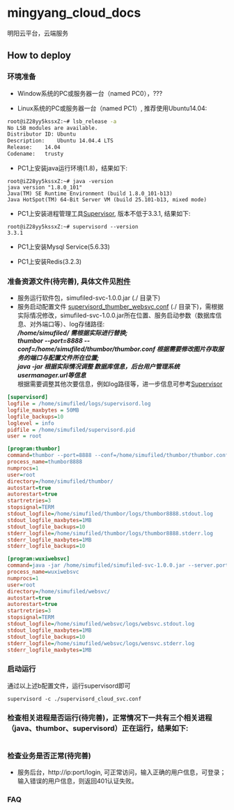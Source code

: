 # mingyang_cloud_docs

明阳云平台，云端服务 

## How to deploy

### 环境准备
 - Window系统的PC或服务器一台（named PC0），???
 
 - Linux系统的PC或服务器一台（named PC1）, 推荐使用Ubuntu14.04:    
```Bash
root@iZ28yy5kssxZ:~# lsb_release -a 
No LSB modules are available.
Distributor ID:	Ubuntu
Description:	Ubuntu 14.04.4 LTS
Release:	14.04
Codename:	trusty
```
 - PC1上安装java运行环境(1.8)，结果如下:    
```shell
root@iZ28yy5kssxZ:~# java -version
java version "1.8.0_101"
Java(TM) SE Runtime Environment (build 1.8.0_101-b13)
Java HotSpot(TM) 64-Bit Server VM (build 25.101-b13, mixed mode)
```

 - PC1上安装进程管理工具[Supervisor](http://www.supervisord.org), 版本不低于3.3.1, 结果如下:   
```shell
root@iZ28yy5kssxZ:~# supervisord --version
3.3.1
```
 - PC1上安装Mysql Service(5.6.33)
 
 - PC1上安装Redis(3.2.3)
  
 
### 准备资源文件(待完善), 具体文件见[附件](https://github.com/shlhs/wuxi_simufiled_docs/blob/master/deploy_config)
 - 服务运行软件包，simufiled-svc-1.0.0.jar (./ 目录下)
 - 服务启动配置文件 [supervisord_thumber_websvc.conf](https://github.com/shlhs/wuxi_simufiled_docs/blob/master/deploy_config/supervisord_thumber_websvc.conf) (./ 目录下)，需根据实际情况修改，simufiled-svc-1.0.0.jar所在位置、服务启动参数（数据库信息、对外端口等）、log存储路径:     
  ***/home/simufiled/ 需根据实际进行替换;***      
  ***thumbor --port=8888 --conf=/home/simufiled/thumbor/thumbor.conf 根据需要修改图片存取服务的端口与配置文件所在位置;***                    
  ***java -jar 根据实际情况调整 数据库信息，后台用户管理系统usermanager.url等信息***          
  根据需要调整其他次要信息，例如log路径等，进一步信息可参考[Supervisor](http://www.supervisord.org)      
```ini
[supervisord]
logfile = /home/simufiled/logs/supervisord.log
logfile_maxbytes = 50MB
logfile_backups=10
loglevel = info
pidfile = /home/simufiled/supervisord.pid
user = root

[program:thumbor]
command=thumbor --port=8888 --conf=/home/simufiled/thumbor/thumbor.conf
process_name=thumbor8888
numprocs=1
user=root
directory=/home/simufiled/thumbor/
autostart=true
autorestart=true
startretries=3
stopsignal=TERM
stdout_logfile=/home/simufiled/thumbor/logs/thumbor8888.stdout.log
stdout_logfile_maxbytes=1MB
stdout_logfile_backups=10
stderr_logfile=/home/simufiled/thumbor/logs/thumbor8888.stderr.log
stderr_logfile_maxbytes=1MB
stderr_logfile_backups=10

[program:wuxiwebsvc]
command=java -jar /home/simufiled/simufiled-svc-1.0.0.jar --server.port=8090 --spring.datasource.url=jdbc:mysql://127.0.0.1:3306/simufiled --spring.datasource.username=root --spring.datasource.password=xxxx --usermanager.url=http://114.215.90.83:8082/viot/api/
process_name=wuxiwebsvc
numprocs=1
user=root
directory=/home/simufiled/websvc/
autostart=true
autorestart=true
startretries=3
stopsignal=TERM
stdout_logfile=/home/simufiled/websvc/logs/websvc.stdout.log
stdout_logfile_maxbytes=1MB
stdout_logfile_backups=10
stderr_logfile=/home/simufiled/websvc/logs/wensvc.stderr.log
stderr_logfile_maxbytes=1MB
```

### 启动运行    
通过以上述b配置文件，运行supervisord即可     
```shell
supervisord -c ./supervisord_cloud_svc.conf
```

### 检查相关进程是否运行(待完善)，正常情况下一共有三个相关进程（java、thumbor、supervisord）正在运行，结果如下:    
```shell

```

### 检查业务是否正常(待完善)
 - 服务后台，http://ip:port/login, 可正常访问，输入正确的用户信息，可登录；输入错误的用户信息，则返回401认证失败。
 
### FAQ
